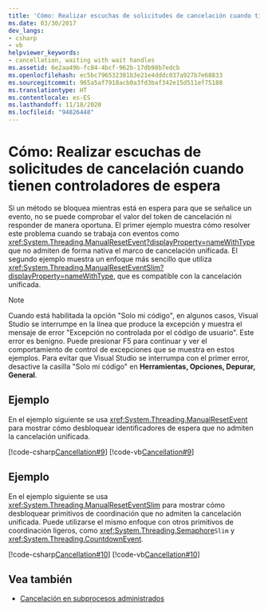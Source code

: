 ```yaml
---
title: 'Cómo: Realizar escuchas de solicitudes de cancelación cuando tienen controladores de espera'
ms.date: 03/30/2017
dev_langs:
- csharp
- vb
helpviewer_keywords:
- cancellation, waiting with wait handles
ms.assetid: 6e2aa49b-fc84-4bcf-962b-17db98b7edcb
ms.openlocfilehash: ec5bc796532381b3e21e4dddc037a927b7e68833
ms.sourcegitcommit: 965a5af7918acb0a3fd3baf342e15d511ef75188
ms.translationtype: HT
ms.contentlocale: es-ES
ms.lasthandoff: 11/18/2020
ms.locfileid: "94826448"
---
```

# <a name="how-to-listen-for-cancellation-requests-that-have-wait-handles"></a>Cómo: Realizar escuchas de solicitudes de cancelación cuando tienen controladores de espera
Si un método se bloquea mientras está en espera para que se señalice un evento, no se puede comprobar el valor del token de cancelación ni responder de manera oportuna. El primer ejemplo muestra cómo resolver este problema cuando se trabaja con eventos como <xref:System.Threading.ManualResetEvent?displayProperty=nameWithType> que no admiten de forma nativa el marco de cancelación unificada. El segundo ejemplo muestra un enfoque más sencillo que utiliza <xref:System.Threading.ManualResetEventSlim?displayProperty=nameWithType>, que es compatible con la cancelación unificada.  
  
> [!NOTE]
> Cuando está habilitada la opción "Solo mi código", en algunos casos, Visual Studio se interrumpe en la línea que produce la excepción y muestra el mensaje de error "Excepción no controlada por el código de usuario". Este error es benigno. Puede presionar F5 para continuar y ver el comportamiento de control de excepciones que se muestra en estos ejemplos. Para evitar que Visual Studio se interrumpa con el primer error, desactive la casilla "Solo mi código" en **Herramientas, Opciones, Depurar, General**.  
  
## <a name="example"></a>Ejemplo  
 En el ejemplo siguiente se usa <xref:System.Threading.ManualResetEvent> para mostrar cómo desbloquear identificadores de espera que no admiten la cancelación unificada.  
  
 [!code-csharp[Cancellation#9](../../../samples/snippets/csharp/VS_Snippets_Misc/cancellation/cs/cancellationex9.cs#9)]
 [!code-vb[Cancellation#9](../../../samples/snippets/visualbasic/VS_Snippets_Misc/cancellation/vb/cancellationex9.vb#9)]  
  
## <a name="example"></a>Ejemplo  
 En el ejemplo siguiente se usa <xref:System.Threading.ManualResetEventSlim> para mostrar cómo desbloquear primitivos de coordinación que no admiten la cancelación unificada. Puede utilizarse el mismo enfoque con otros primitivos de coordinación ligeros, como <xref:System.Threading.Semaphore>`Slim` y <xref:System.Threading.CountdownEvent>.  
  
 [!code-csharp[Cancellation#10](../../../samples/snippets/csharp/VS_Snippets_Misc/cancellation/cs/cancellationex10.cs#10)]
 [!code-vb[Cancellation#10](../../../samples/snippets/visualbasic/VS_Snippets_Misc/cancellation/vb/cancellationex10.vb#10)]  
  
## <a name="see-also"></a>Vea también

- [Cancelación en subprocesos administrados](cancellation-in-managed-threads.md)
